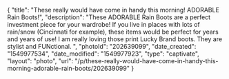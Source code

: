 {
    "title": "These really would have come in handy this morning! ADORABLE Rain Boots!",
    "description": "These ADORABLE Rain Boots are a perfect investment piece for your wardrobe! If you live in places with lots of rain\/snow (Cincinnati for example), these items would be perfect for years and years of use! I am really loving those print Lucky Brand boots. They are stylist and FUNctional. ",
    "photoId": "202639099",
    "date_created": "1549977534",
    "date_modified": "1549977923",
    "type": "captivate",
    "layout": "photo",
    "url": "\/p\/these-really-would-have-come-in-handy-this-morning-adorable-rain-boots\/202639099"
}